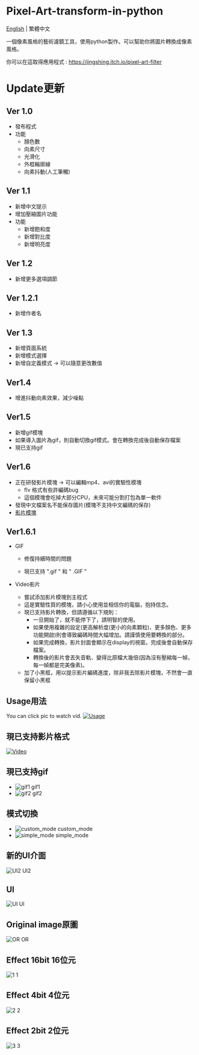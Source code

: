 
# Pixel-Art-transform-in-python
[English](https://github.com/JingShing/Pixel-Art-transform-in-python) | 繁體中文

一個像素風格的藝術濾鏡工具，使用python製作。可以幫助你將圖片轉換成像素風格。

你可以在這取得應用程式 : https://jingshing.itch.io/pixel-art-filter
# Update更新

## Ver 1.0

* 發布程式
* 功能
  * 顏色數
  * 向素尺寸
  * 光滑化
  * 外框輪廓線
  * 向素抖動(人工筆觸)

## Ver 1.1

* 新增中文提示
* 增加壓縮圖片功能
* 功能
  * 新增飽和度
  * 新增對比度
  * 新增明亮度

## Ver 1.2

* 新增更多選項調節

## Ver 1.2.1

* 新增作者名

## Ver 1.3

* 新增頁面系統
* 新增模式選擇
* 新增自定義模式 -> 可以隨意更改數值

## Ver1.4

* 增進抖動向素效果，減少噪點

## Ver1.5

* 新增gif模塊
* 如果導入圖片為gif，則自動切換gif模式。會在轉換完成後自動保存檔案
* 現已支持gif

## Ver1.6

* 正在研發影片模塊 -> 可以編輯mp4、avi的實驗性模塊
  * flv 格式有些許編碼bug
  * 這個模塊會吃掉大部分CPU，未來可能分割打包為單一軟件
* 發現中文檔案名不能保存圖片(模塊不支持中文編碼的保存)
* [影片模塊](https://github.com/JingShing/Opencv-Video-edit-module)

## Ver1.6.1

* GIF

  * 修復持續時間的問題

  * 現已支持 ".gif "  和 " .GIF "

* Video影片

  * 嘗試添加影片模塊到主程式
  * 這是實驗性質的模塊，請小心使用並相信你的電腦，抱持信念。
  * 現已支持影片轉換，但請遵循以下規則：
    * 一旦開始了，就不能停下了，請明智的使用。
    * 如果使用複雜的設定(更高解析度(更小的向素顆粒)、更多顏色、更多功能開啟)則會導致編碼時間大幅增加。請謹慎使用要轉換的部分。
    * 如果完成轉換，影片封面會顯示在display的視窗。完成後會自動保存檔案。
    * 轉換後的影片會丟失音軌、變得比原檔大幾倍(因為沒有壓縮每一幀，每一幀都是完美像素)。
  * 加了小黑框，用以提示影片編碼進度，除非我去除影片模塊，不然會一直保留小黑框

## Usage用法
You can click pic to watch vid.
[![Usage](https://img.youtube.com/vi/HpTbwjZv2y0/maxresdefault.jpg)](https://youtu.be/HpTbwjZv2y0)

## 現已支持影片格式
[![Video](https://i0.hdslb.com/bfs/archive/7220c2155a7e8550a7766eafead297b43cf93426.jpg@640w_400h_1c_!web-space-index-myvideo.webp)](https://youtu.be/W8HxlqgLQnQ)

## 現已支持gif
* ![gif1 gif1](https://github.com/JingShing/Pixel-Art-transform-in-python/blob/main/sample/gif1.gif)
* ![gif2 gif2](https://github.com/JingShing/Pixel-Art-transform-in-python/blob/main/sample/gif2.gif)

## 模式切換
* ![custom_mode custom_mode](https://github.com/JingShing/Pixel-Art-transform-in-python/blob/main/sample/custom_mode.png)
* ![simple_mode simple_mode](https://github.com/JingShing/Pixel-Art-transform-in-python/blob/main/sample/simple_mode.png)

## 新的UI介面
![UI2 UI2](https://github.com/JingShing/Pixel-Art-transform-in-python/blob/main/sample/UI2.png)

## UI
![UI UI](https://github.com/JingShing/Pixel-Art-transform-in-python/blob/main/sample/UI.png)

## Original image原圖
![OR OR](https://github.com/JingShing/Pixel-Art-transform-in-python/blob/main/sample/or.jpg)

## Effect 16bit 16位元
![1 1](https://github.com/JingShing/Pixel-Art-transform-in-python/blob/main/sample/1.png)
## Effect 4bit 4位元
![2 2](https://github.com/JingShing/Pixel-Art-transform-in-python/blob/main/sample/2.png)
## Effect 2bit 2位元
![3 3](https://github.com/JingShing/Pixel-Art-transform-in-python/blob/main/sample/3.png)
